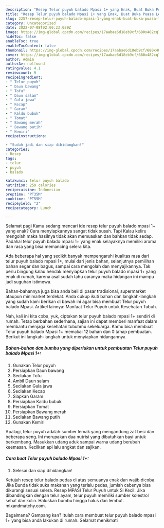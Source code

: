 ```yaml
---
description: "Resep Telur puyuh balado Mpasi 1+ yang Enak, Buat Buka Puasa Lezat Sekali"
title: "Resep Telur puyuh balado Mpasi 1+ yang Enak, Buat Buka Puasa Lezat Sekali"
slug: 2257-resep-telur-puyuh-balado-mpasi-1-yang-enak-buat-buka-puasa-lezat-sekali
category: Uncategorized
date: 2022-07-08T02:00:23.029Z
image: https://img-global.cpcdn.com/recipes/17aabae6d18eb9cf/680x482cq70/telur-puyuh-balado-mpasi-1-foto-resep-utama.jpg
hideToc: false
enableToc: true
enableTocContent: false
thumbnail: https://img-global.cpcdn.com/recipes/17aabae6d18eb9cf/680x482cq70/telur-puyuh-balado-mpasi-1-foto-resep-utama.jpg
cover: https://img-global.cpcdn.com/recipes/17aabae6d18eb9cf/680x482cq70/telur-puyuh-balado-mpasi-1-foto-resep-utama.jpg
author: Admin
authorAv: notfound
ratingvalue: 4.1
reviewcount: 9
recipeingredient:
- " Telur puyuh"
- " Daun bawang"
- " Tofu"
- " Daun salam"
- " Gula jawa"
- " Kecap"
- " Garam"
- " Kaldu bubuk"
- " Tomat"
- " Bawang merah"
- " Bawang putih"
- " Kemiri"
recipeinstructions:

- "Sudah jadi dan siap dihidangkan!"
categories:
- Resep
tags:
- telur
- puyuh
- balado

katakunci: telur puyuh balado 
nutrition: 259 calories
recipecuisine: Indonesian
preptime: "PT35M"
cooktime: "PT55M"
recipeyield: "2"
recipecategory: Lunch

---
```



Selamat pagi Kamu sedang mencari ide resep telur puyuh balado mpasi 1+ yang enak? Cara menyiapkannya sangat tidak susah. Tapi Kalau keliru mengolah maka hasilnya tidak akan memuaskan dan bahkan tidak sedap. Padahal telur puyuh balado mpasi 1+ yang enak selayaknya memiliki aroma dan rasa yang bisa memancing selera kita.


Ada beberapa hal yang sedikit banyak mempengaruhi kualitas rasa dari telur puyuh balado mpasi 1+, mulai dari jenis bahan, selanjutnya pemilihan bahan segar dan bagus, sampai cara mengolah dan menyajikannya. Tak perlu bingung kalau hendak menyiapkan telur puyuh balado mpasi 1+ yang enak di rumah, karena asal sudah tahu caranya maka hidangan ini mampu jadi suguhan istimewa.

Bahan-bahannya juga bisa anda beli di pasar tradisional, supermarket ataupun minimarket terdekat. Anda cukup ikuti bahan dan langkah-langkah yang sudah kami berikan di bawah ini agar bisa membuat Telur puyuh balado Mpasi. Artikel lainnya: Manfaat Telur Puyuh untuk Kesehatan Tubuh.


Nah, kali ini kita coba, yuk, ciptakan telur puyuh balado mpasi 1+ sendiri di rumah. Tetap berbahan sederhana, sajian ini dapat memberi manfaat dalam membantu menjaga kesehatan tubuhmu sekeluarga. Kamu bisa membuat Telur puyuh balado Mpasi 1+ memakai 12 bahan dan 0 tahap pembuatan. Berikut ini langkah-langkah untuk menyiapkan hidangannya.

<!--inarticleads1-->

##### Bahan-bahan dan bumbu yang diperlukan untuk pembuatan Telur puyuh balado Mpasi 1+:

1. Gunakan  Telur puyuh
1. Persiapkan  Daun bawang
1. Sediakan  Tofu
1. Ambil  Daun salam
1. Sediakan  Gula jawa
1. Sediakan  Kecap
1. Siapkan  Garam
1. Persiapkan  Kaldu bubuk
1. Persiapkan  Tomat
1. Persiapkan  Bawang merah
1. Sediakan  Bawang putih
1. Gunakan  Kemiri


Apalagi, telur puyuh adalah sumber lemak yang mengandung zat besi dan beberapa seng. Ini merupakan dua nutrisi yang dibutuhkan bayi untuk berkembang. Masukkan udang aduk sampai warna udang berubah keemasan. Kecilkan api lalu angkat dan sajikan. 

<!--inarticleads2-->

##### Cara buat Telur puyuh balado Mpasi 1+:


1. Selesai dan siap dihidangkan!

Ketujuh resep telur balado pedas di atas semuanya enak dan wajib dicoba. Jika Bunda tidak suka makanan yang terlalu pedas, jumlah cabenya bisa dikurangi sesuai selera. Resep MPASI Telur Puyuh untuk Si Kecil. Jika dibandingkan dengan telur ayam, telur puyuh memiliki sumber kolestrol sehat dan kolin. Haluskan bumbu hingga halus dan lembut. mixandmatchy.com. 

Bagaimana? Gampang kan? Itulah cara membuat telur puyuh balado mpasi 1+ yang bisa anda lakukan di rumah. Selamat menikmati
